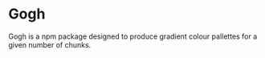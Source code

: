# Gogh

Gogh is a npm package designed to produce gradient colour pallettes for a given number of chunks.
